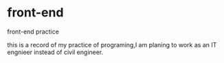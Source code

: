 # front-end
front-end practice

this is a record of my practice of programing,I am planing to work as an IT engnieer instead of civil engineer.
